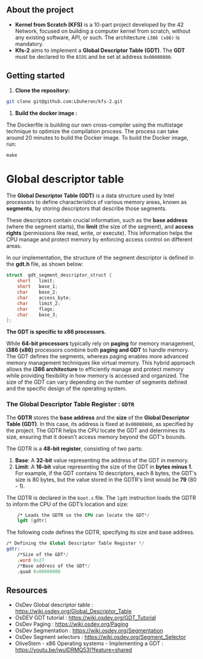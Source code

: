 ## **About the project**

- **Kernel from Scratch (KFS)** is a 10-part project developed by the 42 Network, focused on building a computer kernel from scratch, without any existing software, API, or such. The architecture `i386 (x86)` is mandatory.
- **Kfs-2** aims to implement a **Global Descriptor Table (GDT)**.  The **GDT** must be declared to the `BIOS` and be set at address `0x00000800`.

## Getting started

1. **Clone the repository:**

```bash
git clone git@github.com:LDuheron/kfs-2.git
```

1. **Build the docker image :**

The Dockerfile is building our own cross-compiler using the multistage technique to optimize the compilation process. The process can take around 20 minutes to build the Docker 
image. To build the Docker image, run:

```
make
```

# Global descriptor table

The **Global Descriptor Table (GDT)** is a data structure used by Intel processors to define characteristics of various memory areas, known as **segments**, by storing descriptors that describe those segments.

These descriptors contain crucial information, such as the **base address** (where the segment starts), the **limit** (the size of the segment), and **access rights** (permissions like read, write, or execute). This information helps the CPU manage and protect memory by enforcing access control on different areas.

In our implementation, the structure of the segment descriptor is defined in the **gdt.h** file, as shown below:

```c
struct  gdt_segment_descriptor_struct {
	short   limit;
	short   base_1;
	char    base_2;
	char    access_byte;
	char    limit_2;
	char    flags; 
	char    base_3;
};
```

**The GDT is specific to x86 processors.**

While **64-bit processors** typically rely on **paging** for memory management, **i386 (x86)** processors combine both **paging and GDT** to handle memory. The GDT defines the segments, whereas paging enables more advanced memory management techniques like virtual memory. This hybrid approach allows the **i386 architecture** to efficiently manage and protect memory while providing flexibility in how memory is accessed and organized. The size of the GDT can vary depending on the number of segments defined and the specific design of the operating system.

### The Global Descriptor Table Register :   `GDTR`

The **GDTR** stores the **base address** and the **size** of the **Global Descriptor Table (GDT)**. In this case, its address is fixed at `0x00000800`, as specified by the project. The GDTR helps the CPU locate the GDT and determines its size, ensuring that it doesn't access memory beyond the GDT's bounds.

The GDTR is a **48-bit register**, consisting of two parts:

1. **Base**: A **32-bit** value representing the address of the GDT in memory.
2. **Limit**: A **16-bit** value representing the size of the GDT in **bytes minus 1**. For example, if the GDT contains 10 descriptors, each 8 bytes, the GDT's size is 80 bytes, but the value stored in the GDTR's limit would be **79** (80 - 1).

The GDTR is declared in the `boot.s` file. The `lgdt` instruction loads the GDTR to inform the CPU of the GDT’s location and size:

```nasm
	/* Loads the GDTR so the CPU can locate the GDT*/
	lgdt [gdtr]
```

The following code defines the GDTR, specifying its size and base address.

```nasm
/* Defining the Global Descriptor Table Register */
gdtr:
	/*Size of the GDT*/
	.word 0x27
	/*Base address of the GDT*/
	.quad 0x00000800

```




## Resources

- OsDev Global descriptor table : https://wiki.osdev.org/Global_Descriptor_Table
- OsDEV GDT tutorial : https://wiki.osdev.org/GDT_Tutorial
- OsDev Paging : https://wiki.osdev.org/Paging
- OsDev Segmentation : https://wiki.osdev.org/Segmentation
- OsDev Segment selectors : https://wiki.osdev.org/Segment_Selector 
- OliveStem - x86 Operating systems - Implementing a GDT : https://youtu.be/jwulDRMQ53I?feature=shared

